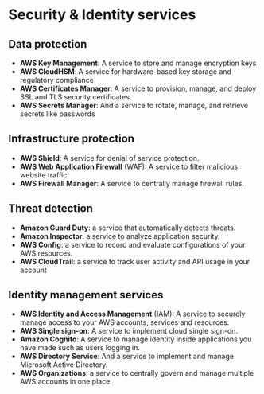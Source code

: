 # Security & Identity services

## Data protection

- **AWS Key Management**: A service to store and manage encryption keys
- **AWS CloudHSM**: A service for hardware-based key storage and regulatory compliance
- **AWS Certificates Manager**: A service to provision, manage, and deploy SSL and TLS security certificates
- **AWS Secrets Manager**: And a service to rotate, manage, and retrieve secrets like passwords


## Infrastructure protection

- **AWS Shield**: A service for denial of service protection.
- **AWS Web Application Firewall** (WAF): A service to filter malicious website traffic.
- **AWS Firewall Manager**: A service to centrally manage firewall rules.


## Threat detection

- **Amazon Guard Duty**: a service that automatically detects threats.
- **Amazon Inspector**: a service to analyze application security.
- **AWS Config**: a service to record and evaluate configurations of your AWS resources.
- **AWS CloudTrail**: a service to track user activity and API usage in your account


## Identity management services

- **AWS Identity and Access Management** (IAM): A service to securely manage access to your AWS accounts, services and resources.
- **AWS Single sign-on**: A service to implement cloud single sign-on.
- **Amazon Cognito**: A service to manage identity inside applications you have made such as users logging in.
- **AWS Directory Service**: And a service to implement and manage Microsoft Active Directory.
- **AWS Organizations**: a service to centrally govern and manage multiple AWS accounts in one place.

